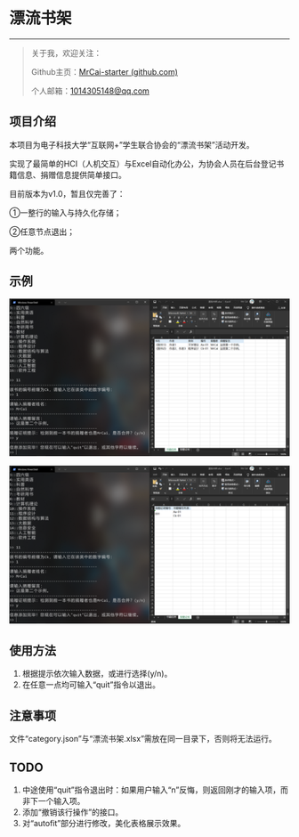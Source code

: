 # 漂流书架

---

>   关于我，欢迎关注：
>
>   Github主页：[MrCai-starter (github.com)](https://github.com/MrCai-starter)
>
>   个人邮箱：1014305148@qq.com



## 项目介绍

本项目为电子科技大学“互联网+”学生联合协会的“漂流书架”活动开发。

实现了最简单的HCI（人机交互）与Excel自动化办公，为协会人员在后台登记书籍信息、捐赠信息提供简单接口。

目前版本为v1.0，暂且仅完善了：

①一整行的输入与持久化存储；

②任意节点退出；

两个功能。



## 示例

![](.\示例图片1.png)

![](.\示例图片2.png)



## 使用方法

1.  根据提示依次输入数据，或进行选择(y/n)。
2.  在任意一点均可输入“quit”指令以退出。



## 注意事项

文件“category.json”与“漂流书架.xlsx”需放在同一目录下，否则将无法运行。



## TODO

1.  中途使用“quit”指令退出时：如果用户输入“n”反悔，则返回刚才的输入项，而非下一个输入项。
2.  添加“撤销该行操作”的接口。
3.  对“autofit”部分进行修改，美化表格展示效果。